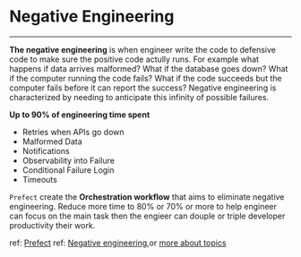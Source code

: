 # Negative Engineering
---

**The negative engineering** is when engineer write the code to defensive code to make sure the positive code actully runs. For example what happens if data arrives malformed? What if the database goes down? What if the computer running the code fails? What if the code succeeds but the computer fails before it can report the success? Negative engineering is characterized by needing to anticipate this infinity of possible failures.

**Up to 90% of engineering time spent**

- Retries when APIs go down
- Malformed Data
- Notifications
- Observability into Failure
- Conditional Failure Login
- Timeouts

`Prefect` create the **Orchestration workflow** that aims to eliminate negative engineering. Reduce more time to 80% or 70% or more to help engineer can focus on the main task then the engieer can douple or triple developer productivity their work.

ref: [Prefect](https://www.prefect.io/)
ref: [Negative engineering](https://www.prefect.io/guide/blog/positive-and-negative-engineering/),or [more about topics](https://future.com/negative-engineering-and-the-art-of-failing-successfully/)
